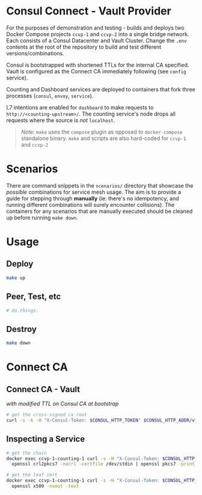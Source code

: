 # Consul Connect - Vault Provider
For the purposes of demonstration and testing - builds and deploys two Docker Compose projects `ccvp-1` and `ccvp-2` into a single bridge network. Each consists of a Consul Datacenter and Vault Cluster. Change the `.env` contents at the root of the repository to build and test different versions/combinations.

Consul is bootstrapped with shortened TTLs for the internal CA specified. Vault is configured as the Connect CA immediately following (see `config` service).

Counting and Dashboard services are deployed to containers that fork three processes (`consul`, `envoy`, `service`).

L7 intentions are enabled for `dashboard` to make requests to `http://<counting-upstream>/`. The counting service's node drops all requests where the source is *not* `localhost`.


> *Note*: `make` uses the `compose` plugin as opposed to `docker-compose` standalone binary. `make` and scripts are also hard-coded for `ccvp-1` and `ccvp-2`

# Scenarios
There are command snippets in the `scenarios/` directory that showcase the *possible* combinations for service mesh usage. The aim is to provide a guide for stepping through **manually** (ie: there's no idempotency, and running different combinations will surely encounter collisions). The containers for any scenarios that are manually executed should be cleaned up before running `make down`. 

# Usage

## Deploy
```sh
make up
```

## Peer, Test, etc
```sh
# do.things.
```

## Destroy
```sh
make down
```

# Connect CA 
## Connect CA - Vault
*with modified TTL on Consul CA at bootstrap*
```sh
# get the cross-signed ca root
curl -s -k -H "X-Consul-Token: $CONSUL_HTTP_TOKEN" $CONSUL_HTTP_ADDR/v1/agent/connect/ca/roots  | jq
```

## Inspecting a Service
```sh
# get the chain
docker exec ccvp-1-counting-1 curl -s -H "X-Consul-Token: $CONSUL_HTTP_TOKEN" 127.0.0.1:8500/v1/agent/connect/ca/leaf/counting | jq -r .CertPEM |
  openssl crl2pkcs7 -nocrl -certfile /dev/stdin | openssl pkcs7 -print_certs -noout

# get the leaf cert
docker exec ccvp-1-counting-1 curl -s -H "X-Consul-Token: $CONSUL_HTTP_TOKEN" 127.0.0.1:8500/v1/agent/connect/ca/leaf/counting | jq -r .CertPEM |
  openssl x509 -noout -text
```
